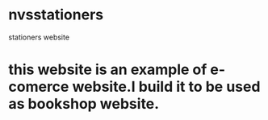 # nvsstationers
stationers website
# this website is an example of e-comerce website.I build it to be used as bookshop website.
